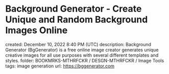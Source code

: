 # Background Generator - Create Unique and Random Background Images Online

created: December 10, 2022 8:40 PM (UTC)
description: Background Generator (BgGenerator) is a free online image creator generates unique creative images for all use purposes with several different templates and styles.
folder: BOOKMRKS-MTHRFCKR / DESGN-MTHRFCKR / Image Tools
tags: image generation
url: https://bggenerator.com